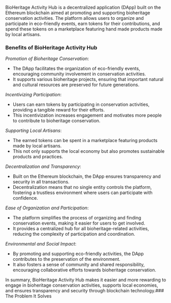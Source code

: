BioHeritage Activity Hub is a decentralized application (DApp) built on the Ethereum blockchain aimed at promoting and supporting bioheritage conservation activities. The platform allows users to organize and participate in eco-friendly events, earn tokens for their contributions, and spend these tokens on a marketplace featuring hand made products made by local artisans.

### Benefits of BioHeritage Activity Hub

*Promotion of Bioheritage Conservation*:

-   The DApp facilitates the organization of eco-friendly events, encouraging community involvement in conservation activities.
-   It supports various bioheritage projects, ensuring that important natural and cultural resources are preserved for future generations.

*Incentivizing Participation*:

-   Users can earn tokens by participating in conservation activities, providing a tangible reward for their efforts.
-   This incentivization increases engagement and motivates more people to contribute to bioheritage conservation.

*Supporting Local Artisans*:

-   The earned tokens can be spent in a marketplace featuring products made by local artisans.
-   This not only supports the local economy but also promotes sustainable products and practices.

*Decentralization and Transparency*:

-   Built on the Ethereum blockchain, the DApp ensures transparency and security in all transactions.
-   Decentralization means that no single entity controls the platform, fostering a trustless environment where users can participate with confidence.

*Ease of Organization and Participation*:

-   The platform simplifies the process of organizing and finding conservation events, making it easier for users to get involved.
-   It provides a centralized hub for all bioheritage-related activities, reducing the complexity of participation and coordination.

*Environmental and Social Impact*:

-   By promoting and supporting eco-friendly activities, the DApp contributes to the preservation of the environment.
-   It also fosters a sense of community and shared responsibility, encouraging collaborative efforts towards bioheritage conservation.

In summary, BioHeritage Activity Hub makes it easier and more rewarding to engage in bioheritage conservation activities, supports local economies, and ensures transparency and security through blockchain technology.### The Problem It Solves
